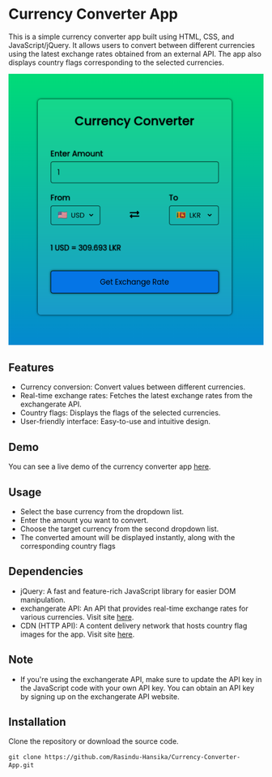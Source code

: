 # Currency Converter App

This is a simple currency converter app built using HTML, CSS, and JavaScript/jQuery. It allows users to convert between different currencies using the latest exchange rates obtained from an external API. The app also displays country flags corresponding to the selected currencies.

![Currency Converter App](screenshot.png)

## Features

- Currency conversion: Convert values between different currencies.
- Real-time exchange rates: Fetches the latest exchange rates from the exchangerate API.
- Country flags: Displays the flags of the selected currencies.
- User-friendly interface: Easy-to-use and intuitive design.

## Demo

You can see a live demo of the currency converter app [here](https://rasindu-hansika.github.io/Currency-Converter-App/).

## Usage
- Select the base currency from the dropdown list.
- Enter the amount you want to convert.
- Choose the target currency from the second dropdown list.
- The converted amount will be displayed instantly, along with the corresponding country flags

## Dependencies
- jQuery: A fast and feature-rich JavaScript library for easier DOM manipulation.
- exchangerate API: An API that provides real-time exchange rates for various currencies. Visit site [here](https://app.exchangerate-api.com/).
- CDN (HTTP API): A content delivery network that hosts country flag images for the app. Visit site [here](https://flagpedia.net/).

## Note 
- If you're using the exchangerate API, make sure to update the API key in the JavaScript code with your own API key. You can obtain an API key   by signing up on the exchangerate API website.

## Installation

Clone the repository or download the source code.

```shell
git clone https://github.com/Rasindu-Hansika/Currency-Converter-App.git

